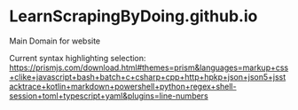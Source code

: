 # LearnScrapingByDoing.github.io
Main Domain for website

Current syntax highlighting selection: https://prismjs.com/download.html#themes=prism&languages=markup+css+clike+javascript+bash+batch+c+csharp+cpp+http+hpkp+json+json5+jsstacktrace+kotlin+markdown+powershell+python+regex+shell-session+toml+typescript+yaml&plugins=line-numbers